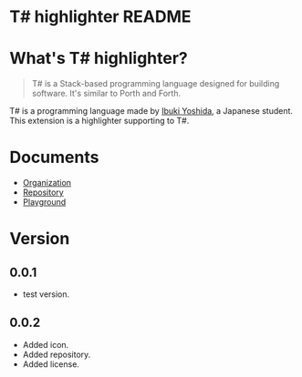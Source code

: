 # T# highlighter README

# What's T# highlighter?

> T# is a Stack-based programming language designed for building software. It's similar to Porth and Forth.

T# is a programming language made by <a href="https://github.com/ibukiyoshidaa">Ibuki Yoshida</a>, a Japanese student. This extension is a highlighter supporting to T#.

# Documents

- <a href="https://github.com/Tsharp-lang">Organization</a>
- <a href="https://github.com/Tsharp-lang/Tsharp">Repository</a>
- <a href="https://tsharpplayground.herokuapp.com">Playground</a>

# Version

## 0.0.1

- test version.

## 0.0.2

- Added icon.
- Added repository.
- Added license.
